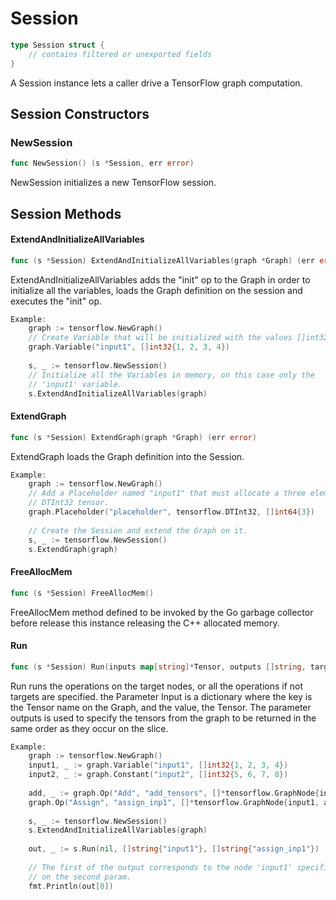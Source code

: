 # Session

```Go
type Session struct {
    // contains filtered or unexported fields
}
```

A Session instance lets a caller drive a TensorFlow graph computation.

## Session Constructors

### NewSession

```go
func NewSession() (s *Session, err error)
```

NewSession initializes a new TensorFlow session.

## Session Methods

#### ExtendAndInitializeAllVariables

```go
func (s *Session) ExtendAndInitializeAllVariables(graph *Graph) (err error)
```

ExtendAndInitializeAllVariables adds the "init" op to the Graph in order to
initialize all the variables, loads the Graph definition on the session and
executes the "init" op.

```Go
Example:
	graph := tensorflow.NewGraph()
	// Create Variable that will be initialized with the values []int32{1, 2, 3, 4} .
	graph.Variable("input1", []int32{1, 2, 3, 4})
	
	s, _ := tensorflow.NewSession()
	// Initialize all the Variables in memory, on this case only the
	// 'input1' variable.
	s.ExtendAndInitializeAllVariables(graph)


```

#### ExtendGraph

```go
func (s *Session) ExtendGraph(graph *Graph) (err error)
```

ExtendGraph loads the Graph definition into the Session.

```Go
Example:
	graph := tensorflow.NewGraph()
	// Add a Placeholder named "input1" that must allocate a three element
	// DTInt32 tensor.
	graph.Placeholder("placeholder", tensorflow.DTInt32, []int64{3})
	
	// Create the Session and extend the Graph on it.
	s, _ := tensorflow.NewSession()
	s.ExtendGraph(graph)


```

#### FreeAllocMem

```go
func (s *Session) FreeAllocMem()
```

FreeAllocMem method defined to be invoked by the Go garbage collector before
release this instance releasing the C++ allocated memory.

#### Run

```go
func (s *Session) Run(inputs map[string]*Tensor, outputs []string, targets []string) ([]*Tensor, error)
```

Run runs the operations on the target nodes, or all the operations if not
targets are specified. the Parameter Input is a dictionary where the key is the
Tensor name on the Graph, and the value, the Tensor. The parameter outputs is
used to specify the tensors from the graph to be returned in the same order as
they occur on the slice.

```Go
Example:
	graph := tensorflow.NewGraph()
	input1, _ := graph.Variable("input1", []int32{1, 2, 3, 4})
	input2, _ := graph.Constant("input2", []int32{5, 6, 7, 8})
	
	add, _ := graph.Op("Add", "add_tensors", []*tensorflow.GraphNode{input1, input2}, "", map[string]interface{}{})
	graph.Op("Assign", "assign_inp1", []*tensorflow.GraphNode{input1, add}, "", map[string]interface{}{})
	
	s, _ := tensorflow.NewSession()
	s.ExtendAndInitializeAllVariables(graph)
	
	out, _ := s.Run(nil, []string{"input1"}, []string{"assign_inp1"})
	
	// The first of the output corresponds to the node 'input1' specified
	// on the second param.
	fmt.Println(out[0])


```

